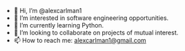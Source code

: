 - 👋 Hi, I’m @alexcarlman1
- 👀 I’m interested in software engineering opportunities.
- 🌱 I’m currently learning Python.
- 💞️ I’m looking to collaborate on projects of mutual interest.
- 📫 How to reach me: alexcarlman1@gmail.com

<!---
alexcarlman1/alexcarlman1 is a ✨ special ✨ repository because its `README.md` (this file) appears on your GitHub profile.
You can click the Preview link to take a look at your changes.
--->
